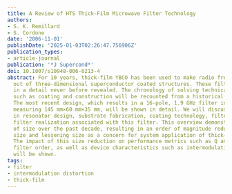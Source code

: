 ```yaml
---
title: A Review of HTS Thick-Film Microwave Filter Technology
authors:
- S. K. Remillard
- S. Cordone
date: '2006-11-01'
publishDate: '2025-01-03T02:26:47.756906Z'
publication_types:
- article-journal
publication: '*J Supercond*'
doi: 10.1007/s10948-006-0213-4
abstract: For 10 years, thick-film YBCO has been used to make radio frequency filters
  out of three-dimensional superconductor coated structures. These filters are presented
  in a detail never before revealed. The chronology of solving technical problems
  such as coating and construction will be recounted from a historical perspective.
  The most recent design, which results in a 16-pole, 1.9 GHz filter in a housing
  measuring 145 mm×60 mm×35 mm, will be shown in detail. We will discuss the challenges
  in resonator design, substrate fabrication, coating technology, filter design, and
  filter realization associated with this filter. This overview demonstrates the progression
  of size over the past decade, resulting in an order of magnitude reduction in filter
  size and lessening size as a concern for system application of thick-film HTS filters.
  The impact of this size reduction on performance metrics such as Q and realizable
  filter order, as well as device characteristics such as intermodulation distortion,
  will be shown.
tags:
- filter
- intermodulation distortion
- thick-film
---
```

